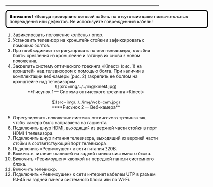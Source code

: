    
   ---

   <html lang="en">
  <head>
    <meta charset="UTF-8" />
    <meta name="viewport" content="width=device-width, initial-scale=1.0" />
    <title>Page Title</title>
    <style>
      /* The . with the boxed represents that it is a class */
      .boxed {
        color: black;
        border: 3px solid black;
        margin: 0px auto;
        width: 640px;
        padding: 10px;
        border-radius: 10px;
      }
    </style>
  </head>
  <body>
    <div class="boxed">
      <b>Внимание!</b>
      «Всегда проверяйте сетевой кабель на отсутствие даже незначительных повреждений или дефектов. Не используйте поврежденный кабель!
    </div>
  </body>
</html>

1. Зафиксировать положение колёсных опор.
2. Установить телевизор на кронштейн стойки и зафиксировать с помощью болтов.
3. При необходимости отрегулировать наклон телевизора, ослабив болты крепления на кронштейне и затянув их снова в новом положении.
4. Закрепить систему оптического трекинга «Kinect» (рис. 1) на кронштейн над телевизором с помощью болта. При наличии в комплектации веб-камеры (рис. 2) закрепить ее болтом на кронштейне над телевизором.
   <center>![](src=img/../../img/kinekt.jpg)</center>
   <center>**Рисунок 1 — Система оптического трекинга «Kinect»</center><br>
   <center>![](src=img/../../img/web-cam.jpg)</center>
   <center>****Рисунок 2 — Веб-камера**</center><br>
5.	Отрегулировать положение системы оптического трекинга так, чтобы камера была направлена на пациента.
6.	Подключить шнур HDMI, выходящий из верхней части стойки в порт HDMI 1 телевизора.
7.	Подключить шнур питания телевизора, выходящий из верхней части стойки в соответствующий порт телевизора.
8.	Подключить «Ревимоушен» к сети питания 220В.
9. Включить питание клавишей на задней панели системного блока.
10.	Включить «Ревимоушен» кнопкой на передней панели системного блока.
11.	Включить телевизор.
12.	Подключить «Ревимоушен» к сети интернет кабелем UTP в разъем RJ-45 на задней панели системного блока или по Wi-Fi.
